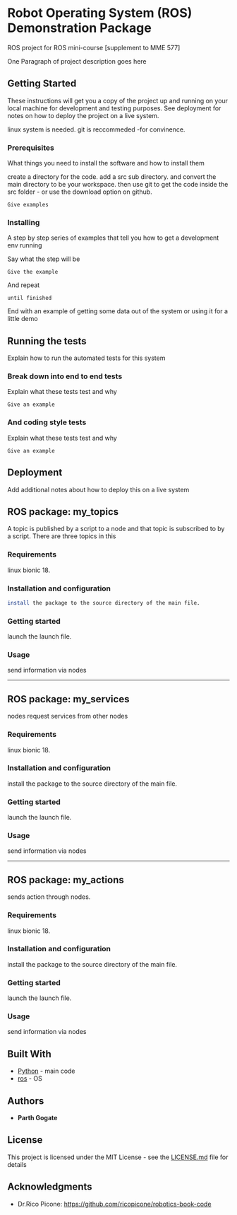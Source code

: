 # Robot Operating System (ROS) Demonstration Package

ROS project for ROS mini-course [supplement to MME 577]

One Paragraph of project description goes here

## Getting Started

These instructions will get you a copy of the project up and running on your local machine for development and testing purposes. See deployment for notes on how to deploy the project on a live system.

linux system is needed. git is reccommeded -for convinence. 

### Prerequisites

What things you need to install the software and how to install them

create a directory for the code. add a src sub directory. and convert the main directory to be your workspace.
then use git to get the code inside the src folder - or use the download option on github. 

```
Give examples
```

### Installing

A step by step series of examples that tell you how to get a development env running

Say what the step will be

```
Give the example
```

And repeat

```
until finished
```

End with an example of getting some data out of the system or using it for a little demo

## Running the tests

Explain how to run the automated tests for this system

### Break down into end to end tests

Explain what these tests test and why

```
Give an example
```

### And coding style tests

Explain what these tests test and why

```
Give an example
```

## Deployment

Add additional notes about how to deploy this on a live system

## ROS package: my_topics

A topic is published by a script to a node and that topic is subscribed to by a script. There are three topics in this 

### Requirements

linux bionic 18.

### Installation and configuration
```bash
install the package to the source directory of the main file.
```

### Getting started
launch the launch file.

### Usage

send information via nodes

-------------------------------------------------------------------------------------------------------------------------------

## ROS package: my_services

nodes request services from other nodes

### Requirements

linux bionic 18.

### Installation and configuration

install the package to the source directory of the main file.

### Getting started

launch the launch file.

### Usage

send information via nodes

-------------------------------------------------------------------------------------------------------------------------------

## ROS package: my_actions

sends action through nodes.

### Requirements

linux bionic 18.

### Installation and configuration

install the package to the source directory of the main file.

### Getting started

launch the launch file.

### Usage

send information via nodes

## Built With

* [Python](http://www.python.org/) - main code
* [ros](https://wiki.ros.org/) - OS 


## Authors

* **Parth Gogate**

## License

This project is licensed under the MIT License - see the [LICENSE.md](LICENSE) file for details

## Acknowledgments

* Dr.Rico Picone: https://github.com/ricopicone/robotics-book-code

